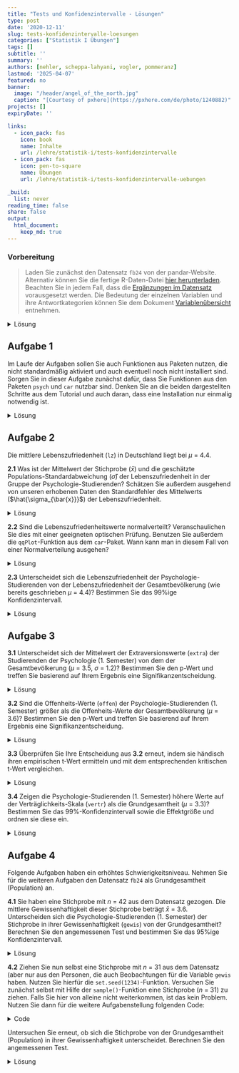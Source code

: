 ```yaml
---
title: "Tests und Konfidenzintervalle - Lösungen" 
type: post
date: '2020-12-11' 
slug: tests-konfidenzintervalle-loesungen
categories: ["Statistik I Übungen"] 
tags: [] 
subtitle: ''
summary: '' 
authors: [nehler, scheppa-lahyani, vogler, pommeranz] 
lastmod: '2025-04-07'
featured: no
banner:
  image: "/header/angel_of_the_north.jpg"
  caption: "[Courtesy of pxhere](https://pxhere.com/de/photo/1240882)"
projects: []
expiryDate: ''

links:
  - icon_pack: fas
    icon: book
    name: Inhalte
    url: /lehre/statistik-i/tests-konfidenzintervalle
  - icon_pack: fas
    icon: pen-to-square
    name: Übungen
    url: /lehre/statistik-i/tests-konfidenzintervalle-uebungen

_build:
  list: never
reading_time: false
share: false
output:
  html_document:
    keep_md: true
---
```




### Vorbereitung

> Laden Sie zunächst den Datensatz `fb24` von der pandar-Website. Alternativ können Sie die fertige R-Daten-Datei [<i class="fas fa-download"></i> hier herunterladen](/daten/fb24.rda). Beachten Sie in jedem Fall, dass die [Ergänzungen im Datensatz](/lehre/statistik-i/tests-konfidenzintervalle/#prep) vorausgesetzt werden. Die Bedeutung der einzelnen Variablen und ihre Antwortkategorien können Sie dem Dokument [Variablenübersicht](/lehre/statistik-i/variablen.pdf) entnehmen.

<details><summary>Lösung</summary>


``` r
#### Was bisher geschah: ----

# Daten laden
load(url('https://pandar.netlify.app/daten/fb24.rda'))

# Nominalskalierte Variablen in Faktoren verwandeln
fb24$hand_factor <- factor(fb24$hand,
                             levels = 1:2,
                             labels = c("links", "rechts"))
fb24$fach <- factor(fb24$fach,
                    levels = 1:5,
                    labels = c('Allgemeine', 'Biologische', 'Entwicklung', 'Klinische', 'Diag./Meth.'))
fb24$ziel <- factor(fb24$ziel,
                        levels = 1:4,
                        labels = c("Wirtschaft", "Therapie", "Forschung", "Andere"))
fb24$wohnen <- factor(fb24$wohnen, 
                      levels = 1:4, 
                      labels = c("WG", "bei Eltern", "alleine", "sonstiges"))

# Rekodierung invertierter Items
fb24$mdbf4_r <- -1 * (fb24$mdbf4 - 5)
fb24$mdbf11_r <- -1 * (fb24$mdbf11 - 5)
fb24$mdbf3_r <-  -1 * (fb24$mdbf3 - 5)
fb24$mdbf9_r <-  -1 * (fb24$mdbf9 - 5)

# Berechnung von Skalenwerten
fb24$gs_pre  <- fb24[, c('mdbf1', 'mdbf4_r', 
                        'mdbf8', 'mdbf11_r')] |> rowMeans()
fb24$ru_pre <-  fb24[, c("mdbf3_r", "mdbf6", 
                         "mdbf9_r", "mdbf12")] |> rowMeans()

# z-Standardisierung
fb24$ru_pre_zstd <- scale(fb24$ru_pre, center = TRUE, scale = TRUE)
```

Prüfen Sie zur Sicherheit, ob alles funktioniert hat:


``` r
dim(fb24)
```

```
## [1] 192  50
```

Der Datensatz besteht aus 192 Zeilen (Beobachtungen) und mindestens (unter Einbeziehung der Ergänzungen) 50 Spalten (Variablen). Falls Sie bereits weitere eigene Variablen erstellt haben, kann die Spaltenzahl natürlich abweichen.

</details>


## Aufgabe 1

Im Laufe der Aufgaben sollen Sie auch Funktionen aus Paketen nutzen, die nicht standardmäßig aktiviert und auch eventuell noch nicht installiert sind. Sorgen Sie in dieser Aufgabe zunächst dafür, dass Sie Funktionen aus den Paketen `psych` und `car` nutzbar sind. Denken Sie an die beiden dargestellten Schritte aus dem Tutorial und auch daran, dass eine Installation nur einmalig notwendig ist. 

<details><summary>Lösung</summary>

Installieren aller wichtigen Packages. Beachten Sie, dass das `psych` Paket eventuell schon im Tutorial installiert wurde, weshalb Sie dies nicht nochmal machen müssen.


``` r
install.packages("psych")
install.packages("car")
```

Damit die Funktionen ansprechbar sind, müssen die Pakete auch noch mittels `library` aktiviert werden.


``` r
library(psych)
library(car)
```

</details>


## Aufgabe 2

Die mittlere Lebenszufriedenheit (`lz`) in Deutschland liegt bei $\mu$ = 4.4.

**2.1** Was ist der Mittelwert der Stichprobe ($\bar{x}$) und die geschätzte Populations-Standardabweichung ($\hat\sigma$) der Lebenszufriedenheit in der Gruppe der Psychologie-Studierenden? Schätzen Sie außerdem ausgehend von unseren erhobenen Daten den Standardfehler des Mittelwerts ($\hat{\sigma_{\bar{x}}}$) der Lebenszufriedenheit.

<details><summary>Lösung</summary>

**Variante 1**:


``` r
mean_lz <- mean(fb24$lz, na.rm = TRUE) #Mittlere Lebenszufriedenheit
mean_lz
```

```
## [1] 4.919895
```

``` r
sd_lz <- sd(fb24$lz, na.rm = TRUE) #Standardabweichung (Populationsschätzer)
sd_lz
```

```
## [1] 1.149701
```

``` r
n_lz <- length(na.omit(fb24$lz)) #Stichprobengröße

se_lz <- sd_lz / sqrt(n_lz) #Standardfehler
se_lz
```

```
## [1] 0.08318945
```

* Der Mittelwert der Lebenszufriedenheit in der Stichprobe liegt bei 4.92.
* Die Standardabweichung der Lebenszufriedenheit beträgt 1.15.
* Der Standardfehler des Mittelwerts der Lebenszufriedenheit wird als 0.083 geschätzt.

**Variante 2**:


``` r
describe(fb24$lz) #Funktion aus Paket "psych"
```

```
##    vars   n mean   sd median trimmed  mad min max range  skew kurtosis   se
## X1    1 191 4.92 1.15      5    4.98 1.19   2   7     5 -0.43    -0.41 0.08
```

</details>



**2.2** Sind die Lebenszufriedenheitswerte normalverteilt? Veranschaulichen Sie dies mit einer geeigneten optischen Prüfung. Benutzen Sie außerdem die `qqPlot`-Funktion aus dem `car`-Paket. Wann kann man in diesem Fall von einer Normalverteilung ausgehen?

<details><summary>Lösung</summary>


``` r
#Histogramm zur Veranschaulichung der Normalverteilung
hist(fb24$lz, xlim = c(1,7), main = "Histogramm", xlab = "Score", ylab = "Dichte", freq = FALSE)
curve(dnorm(x, mean = mean(fb24$lz, na.rm = TRUE), sd = sd(fb24$lz, na.rm = TRUE)), add = TRUE)
```

![](/tests-konfidenzintervalle-loesungen_files/unnamed-chunk-7-1.png)<!-- -->

``` r
#geeigneter Plot: QQ-Plot. Alle Punkte sollten auf einer Linie liegen.
qqnorm(fb24$lz)
qqline(fb24$lz)
```

![](/tests-konfidenzintervalle-loesungen_files/unnamed-chunk-7-2.png)<!-- -->

``` r
#Die qqPlot-Funktion zeichnet ein Konfidenzintervall in den QQ-Plot. Dies macht es für Betrachter:innen einfacher zu entscheiden, ob alle Punkte in etwa auf einer Linie liegen. Die Punkte sollten nicht außerhalb der blauen Linien liegen.
qqPlot(fb24$lz)
```

![](/tests-konfidenzintervalle-loesungen_files/unnamed-chunk-7-3.png)<!-- -->

```
## [1]  18 181
```
Das Histogramm, sowie beide Darstellungsweisen des QQ-Plot weisen darauf hin, dass die Daten **nicht** normalverteilt sind.

</details>



**2.3** Unterscheidet sich die Lebenszufriedenheit der Psychologie-Studierenden von der Lebenszufriedenheit der Gesamtbevölkerung (wie bereits geschrieben $\mu$ = 4.4)? Bestimmen Sie das 99%ige Konfidenzintervall.

<details><summary>Lösung</summary>

Da die Varianz der Grundgesamtheit nicht bekannt ist, wird ein t-Test herangezogen.
Obwohl keine Normalverteilung vorliegt, können wir aufgrund des *zentralen Grenzwertsatzes* trotzdem einen t-Test rechnen.

**Hypothesengenerierung:**

$\alpha$ = .01 

$H_0$: Die durchschnittliche Lebenzufriedenheit der Psychologie-Studierenden $\mu_1$ unterscheidet sich nicht von der Lebenszufriedenheit der Gesamtbevölkerung $\mu_0$.

$H_0$: $\mu_0$ $=$ $\mu_1$

$H_1$: Die durchschnittliche Lebenzufriedenheit der Psychologie-Studierenden $\mu_1$ unterscheidet sich von der Lebenszufriedenheit der Gesamtbevölkerung $\mu_0$.

$H_1$: $\mu_0$ $\neq$ $\mu_1$


``` r
t.test(fb24$lz, mu=4.4)
```

```
## 
## 	One Sample t-test
## 
## data:  fb24$lz
## t = 6.2495, df = 190, p-value = 2.647e-09
## alternative hypothesis: true mean is not equal to 4.4
## 95 percent confidence interval:
##  4.755802 5.083989
## sample estimates:
## mean of x 
##  4.919895
```

``` r
t.test(fb24$lz, mu=4.4, conf.level = 0.99) #Default ist 95%, deshalb erhöhen wir auf 99%
```

```
## 
## 	One Sample t-test
## 
## data:  fb24$lz
## t = 6.2495, df = 190, p-value = 2.647e-09
## alternative hypothesis: true mean is not equal to 4.4
## 99 percent confidence interval:
##  4.70344 5.13635
## sample estimates:
## mean of x 
##  4.919895
```

Zuvor ist uns aufgefallen, dass die Lebenszufriedenheit nicht normalverteilt ist.
Außerdem haben wir gelernt das ab $n$ > 30 der zentrale Grenzwertsatz greift.
Es gibt aber auch noch die Möglichkeit auf einen Test mit weniger strengen Voraussetzungen zurückzugreifen. Dafür büßen wir etwas Power ($1 - \beta$) ein. Das heißt, wenn ein Effekt vorliegt ist es schwerer (unwahrscheinlicher) diesen nachzuweisen.
Der Ein-Stichproben Wilcoxon Tests der folgt wird **nicht** in der Vorlesung behandelt und ist auch **nicht** klausurrelevant.


``` r
wilcox.test(fb24$lz, mu = 4.4, conf.level = 0.99) #gleiche Argumente wie beim t-Test
```

```
## 
## 	Wilcoxon signed rank test with continuity correction
## 
## data:  fb24$lz
## V = 11503, p-value = 1.074e-07
## alternative hypothesis: true location is not equal to 4.4
```

Auch dieser Test fällt signifikant aus. Daraus können wir schließen:

Mit einer Irrtumswahrscheinlichkeit von 1% kann die $H_0$ verworfen werden. Die Psychologie-Studierenden unterscheiden sich in ihrer Lebenszufriedenheit von der Gesamtbevölkerung. 

</details>

## Aufgabe 3

**3.1** Unterscheidet sich der Mittelwert der Extraversionswerte (`extra`) der Studierenden der Psychologie (1. Semester) von dem der Gesamtbevölkerung ($\mu$ = 3.5, $\sigma$ = 1.2)? Bestimmen Sie den p-Wert und treffen Sie basierend auf Ihrem Ergebnis eine Signifikanzentscheidung.

<details><summary>Lösung</summary>

**Hypothesengenerierung:**

$\alpha$ = .05 

$H_0$: Der Mittelwert der Extraversionswerte der Psychologie-Studierenden $\mu_1$ unterscheidet sich nicht von der Gesamtbevölkerung $\mu_0$.

$H_0$: $\mu_0$ $=$ $\mu_1$

$H_1$: Die Mittelwert der Extraversionswerte der Psychologie-Studierenden $\mu_1$ unterscheidet sich von der Gesamtbevölkerung $\mu_0$.

$H_1$: $\mu_0$ $\neq$ $\mu_1$


``` r
## Erste Schritte

anyNA(fb24$extra) #NA's vorhanden

mean_extra_pop <- 3.5 #Mittelwert der Population

sd_extra_pop <- 1.2 #empirische Standardabweichung der Population

se_extra <- sd_extra_pop / sqrt(length(na.omit(fb24$extra))) #Standardfehler

mean_extra_smpl <- mean(fb24$extra, na.rm = TRUE) #Mittelwert der Stichprobe
```
**z-Wert bestimmen**

``` r
z_extra <- (mean_extra_smpl - mean_extra_pop) / se_extra #empirischer z-Wert
```
**p-Wert bestimmen**

``` r
2 * pnorm(z_extra) #p < .05, signifikant
```
**optionale z-Wert-Prüfung**

``` r
z_krit <- qnorm(1 - 0.05/2) #kritischer z-Wert, zweiseitig

abs(z_extra) > z_krit #signifikant, kann als zusätzliche Überprüfung genutzt werden
```

</details>

**3.2** Sind die Offenheits-Werte (`offen`) der Psychologie-Studierenden (1. Semester) größer als die Offenheits-Werte der Gesamtbevölkerung ($\mu$ = 3.6)? Bestimmen Sie den p-Wert und treffen Sie basierend auf Ihrem Ergebnis eine Signifikanzentscheidung.

<details><summary>Lösung</summary>

**Hypothesengenerierung:**

$\alpha$ = .05 

$H_0$: Die durchschnittlichen Offenheits-Werte der Psychologie-Studierenden $\mu_1$ sind geringer oder gleich groß wie die Werte der Gesamtbevölkerung $\mu_0$.

$H_0$: $\mu_0$ $\geq$ $\mu_1$

$H_1$: Die durchschnittlichen Offenheits-Werte der Psychologie-Studierenden $\mu_1$ sind größer als die Werte der Gesamtbevölkerung $\mu_0$.

$H_1$: $\mu_0$ $<$ $\mu_1$


``` r
t.test(fb24$offen, mu = 3.6, alternative = "greater")
```

```
## 
## 	One Sample t-test
## 
## data:  fb24$offen
## t = 2.9557, df = 190, p-value = 0.001757
## alternative hypothesis: true mean is greater than 3.6
## 95 percent confidence interval:
##  3.692078      Inf
## sample estimates:
## mean of x 
##  3.808901
```



Der p-Wert beträgt 0.0018 < .05, somit kann mit einer Irrtumswahrscheinlichkeit von 5% die $H_0$ verworfen werden. Die Psychologie-Studierenden haben höhere Offenheits-Werte im Vergleich zur Gesamtbevölkerung.


</details>

**3.3** Überprüfen Sie Ihre Entscheidung aus **3.2** erneut, indem sie händisch ihren empirischen t-Wert ermitteln und mit dem entsprechenden kritischen t-Wert vergleichen.

<details><summary>Lösung</summary>


``` r
t_emp <- (mean(fb24$offen, na.rm = TRUE)-3.6) / (sd(fb24$offen, na.rm = TRUE)/sqrt(length(na.omit(fb24$offen)))) # (Mittelwert Stichprobe - Mittelwert Population) / Standardfehler des Mittelwerts
t_krit <- qt(0.05, df = (length(na.omit(fb24$offen))-1), lower.tail = FALSE) # Bei "Default" des vorigen Tests gehen wir von 5% beim Alphafehler aus - Alternativhypothese Größer, daher lower.tail = F
t_emp > t_krit #Vergleich
```

```
## [1] TRUE
```

Da der empirische Wert größer als der kritische Wert ist, können wir erneut bestätigen, dass die H0 verworfen und die H1 angenommen werden kann!

</details>

**3.4** Zeigen die Psychologie-Studierenden (1. Semester) höhere Werte auf der Verträglichkeits-Skala (`vertr`) als die Grundgesamtheit ($\mu$ = 3.3)? Bestimmen Sie das 99%-Konfidenzintervall sowie die Effektgröße und ordnen sie diese ein.



<details><summary>Lösung</summary>

**Hypothesengenerierung:**

$\alpha$ = .01 

$H_0$: Die durchschnittlichen Verträglichkeits-Werte der Psychologie-Studierenden $\mu_1$ sind geringer oder gleich groß wie die Werte der Gesamtbevölkerung $\mu_0$.

$H_0$: $\mu_0$ $\geq$ $\mu_1$

$H_1$: Die durchschnittlichen Verträglichkeits-Werte der Psychologie-Studierenden $\mu_1$ sind größer als die Werte der Gesamtbevölkerung $\mu_0$.

$H_1$: $\mu_0$ $<$ $\mu_1$


``` r
anyNA(fb24$vertr) # NAs vorhanden !

mean_vertr <- mean(fb24$vertr, na.rm = TRUE) #Mittlere Verträglichkeit der Stichprobe

sd_vertr <- sd(fb24$vertr, na.rm = TRUE) #Stichproben SD (Populationsschätzer)

mean_pop_vertr <- 3.3 #Mittlere Verträglichkeit der Grundgesamtheit
```
**Konfidenzintervall**

``` r
t_quantil_einseitig_vertr <- qt(0.01, df = length(na.omit(fb24$vertr))-1, lower.tail = FALSE)

t_lower_vertr <- mean_vertr - t_quantil_einseitig_vertr * (sd_vertr / sqrt(length(na.omit(fb24$vertr)))) # Formel für N muss angepasst werden an NAs -> Wir nehmen die Länge des Vektors der Variable ohne NA statt nrow! Siehe Deskriptivstatistik für Intervallskalen
```
**Effektgröße**

``` r
d3 <- abs((mean_vertr - mean_pop_vertr) / sd_vertr) #abs(), da Betrag
d3
```

```
## [1] 0.2245748
```

Da der Mittelwert der Population von 3.3 kleiner ist als das untere Konfidenzintervall mit 3.345 kann die $H_0$ verworfen werden.
Die Effektgröße ist mit 0.22 nach Cohen (1988) als klein einzuordnen.


</details>





## Aufgabe 4

Folgende Aufgaben haben ein erhöhtes Schwierigkeitsniveau.
Nehmen Sie für die weiteren Aufgaben den Datensatz `fb24` als Grundgesamtheit (Population) an.

**4.1** Sie haben eine Stichprobe mit $n$ = 42 aus dem Datensatz gezogen. Die mittlere Gewissenhaftigkeit dieser Stichprobe beträgt $\bar{x}$ = 3.6. Unterscheiden sich die Psychologie-Studierenden (1. Semester) der Stichprobe in ihrer Gewissenhaftigkeit (`gewis`) von der Grundgesamtheit?
Berechnen Sie den angemessenen Test und bestimmen Sie das 95%ige Konfidenzintervall.

<details><summary>Lösung</summary>

**Hypothesengenerierung:**

$\alpha$ = .05 

$H_0$: Die durchschnittliche Gewissenhaftigkeit der Psychologie-Studierenden aus der Stichprobe $\mu_1$ unterscheidet sich nicht von der Gewissenhaftigkeit der Gesamtbevölkerung (Datensatz) $\mu_0$.

$H_0$: $\mu_0$ $=$ $\mu_1$

$H_1$: Die durchschnittliche Gewissenhaftigkeit der Psychologie-Studierenden aus der Stichprobe $\mu_1$ unterscheidet sich von der Gewissenhaftigkeit der Gesamtbevölkerung (Datensatz) $\mu_0$.

$H_1$: $\mu_0$ $\neq$ $\mu_1$

**z-Test:**

Wir arbeiten für diesen Aufgabenblock unter der Annahme, dass uns die Daten der gesamten Population, in unserem Fall aller Psychologie 1. Semester, in Form des Datensatzes `fb24` vorliegen. Daher ist der angemessene Test ist in diesem Fall der z-Test.

Zuvor überprüfen wir noch ob es fehlende Werte auf der Variable `gewis` gibt. Sollte dies nicht der Fall sein können wir uns das Argument `na.rm = TRUE` sowie die Funktion `na.omit()` später an mehreren Stellen in der Rechnung sparen.


``` r
anyNA(fb24$gewis) #NA's vorhanden
```

```
## [1] TRUE
```

Nun zur eigentlichen Rechnung:


``` r
mean_gewis_pop <- mean(fb24$gewis, na.rm = TRUE) #Mittelwert der Population

mean_gewis_smpl1 <- 3.6 #Mittelwert der Stichprobe
```

Weiterhin brauchen wir den Standardfehler. Dieser erechnet sich bei einem z-Test über die Standardabweichung der Population.

Da unser Datensatz nun die Population ist, können wir einfach die Standardabweichung der Werte im Datensatz bestimmen. Wir müssen hier aber nicht schätzen, da wir davon ausgehen, dass die ganze Population im Datensatz vorliegt. Deshalb muss die `sd()`-Funktion, die von Natur aus die geschätzte Standardabweichung berechnet, noch korrigiert werden mit dem Faktor $\sqrt\frac{n-1}{n}$. Anschließend kann der Standardfehler des Mittelwerts berechnet werden.


``` r
sd_gewis_pop <- sd(fb24$gewis, na.rm = TRUE) * sqrt((length(na.omit(fb24$gewis)) - 1) / length(na.omit(fb24$gewis))) #empirische Standardabweichung der Population

se_gewis <- sd_gewis_pop / sqrt(42) #Standardfehler des Mittelwerts 
```


Die Teststatistik bestimmt sich mit:


``` r
z_gewis1 <- (mean_gewis_smpl1 - mean_gewis_pop) / se_gewis #empirischer z-Wert

z_krit <- qnorm(1 - 0.05/2) #kritischer z-Wert, zweiseitig
```

Der Abgleich des empirischen z-Werts mit dem kritischen Wert ergibt:


``` r
abs(z_gewis1) > z_krit #nicht signifikant
```

```
## [1] FALSE
```

Alternativ lässt sich auch noch der p-Wert über folgende Formel berechnen:


``` r
2 * pnorm(z_gewis1, lower.tail = FALSE) #p Wert
```

```
## [1] 0.4214418
```

Da dieser größer ist als unser $alpha = 0.05$ können wir die Nullhypothese nicht verwerfen.

**Konfidenzintervall:**


``` r
upper_conf_gewis <- mean_gewis_smpl1 + z_krit * se_gewis
lower_conf_gewis <- mean_gewis_smpl1 - z_krit * se_gewis

conf_int <- c(lower_conf_gewis, upper_conf_gewis)
conf_int
```

```
## [1] 3.330671 3.869329
```

Mit einer Irrtumswahrscheinlichkeit von 5% kann die $H_0$ nicht verworfen werden. Die Psychologie-Studierenden der Stichprobe unterscheiden sich nicht in ihrer Gewissenhaftigkeit von der Grundgesamtheit (Datensatz). 
Das 95%-ige Konfidenzintervall liegt zwischen 3.33 und 3.87.


</details>


**4.2** Ziehen Sie nun selbst eine Stichprobe mit $n$ = 31 aus dem Datensatz (aber nur aus den Personen, die auch Beobachtungen für die Variable `gewis` haben. Nutzen Sie hierfür die `set.seed(1234)`-Funktion. Versuchen Sie zunächst selbst mit Hilfe der `sample()`-Funktion eine Stichprobe ($n$ = 31) zu ziehen. Falls Sie hier von alleine nicht weiterkommen, ist das kein Problem. Nutzen Sie dann für die weitere Aufgabenstellung folgenden Code:

<details><summary>Code</summary>


``` r
fb24_red <- fb24[!is.na(fb24$gewis),] #NA's entfernen
set.seed(1234) #erlaubt Reproduzierbarkeit
fb24_sample <- fb24_red[sample(nrow(fb24_red), size = 31), ] #zieht eine Stichprobe mit n = 31
```

</details>

Untersuchen Sie erneut, ob sich die Stichprobe von der Grundgesamtheit (Population) in ihrer Gewissenhaftigkeit unterscheidet. Berechnen Sie den angemessenen Test.

<details><summary>Lösung</summary>

**Hypothesengenerierung:**

$\alpha$ = .05 

$H_0$: Die durchschnittliche Gewissenhaftigkeit der Psychologie-Studierenden aus der Stichprobe $\mu_1$ unterscheidet sich nicht von der Gewissenhaftigkeit der Gesamtbevölkerung (Datensatz) $\mu_0$.

$H_0$: $\mu_0$ $=$ $\mu_1$

$H_1$: Die durchschnittliche Gewissenhaftigkeit der Psychologie-Studierenden aus der Stichprobe $\mu_1$ unterscheidet sich von der Gewissenhaftigkeit der Gesamtbevölkerung (Datensatz) $\mu_0$.

$H_1$: $\mu_0$ $\neq$ $\mu_1$

**Stichprobenziehung:**


``` r
fb24_red <- fb24[!is.na(fb24$gewis),] #NA's entfernen

set.seed(1234) #erlaubt Reproduzierbarkeit
fb24_sample <- fb24_red[sample(nrow(fb24_red), size = 31), ] #zieht eine Stichprobe mit n = 31
```

Mit der `set.seed()`-Funktion haben wir uns bereits im vorherigen Kapitel zu [Verteilungen](/lehre/statistik-i/verteilungen/) beschäftigt. Sie erlaubt uns die Ergebnisse eines Zufallsvorgangs konstant zu halten.
Die `sample()`-Funktion nimmt als erstes Argument **keinen** Datensatz entgegen sondern ausschließlich einen Vektor. Daher nutzen wir die Funktion um uns wahllos 31 Zahlen zwischen 1 und `nrow(fb24_red)` auszugeben. Der äußere Teil gibt uns dann die Zeilen (Personen) die mit den besagten 31 Zahlen übereinstimmen wieder. 

**z-Test:**

Nachdem wir unsere Stichprobe gezogen haben ist die Berechnung analog zu Aufgabe 4.1. Für eine detailierte Beschreibung der Rechenschritte verweisen wir Sie auf die Lösung der vorherigen Aufgabe. Es ist allerdings wichtig zu erwähnen, das wir hier nicht mit fehlenden Werten arbeiten müssen, weshalb wir die Anzahl der genutzten Funktionen und Argumente reduzieren können, indem wir die Behandlung fehlender Werte weglassen.


``` r
anyNA(fb24$gewis) # NA's vorhanden
```

```
## [1] TRUE
```

``` r
anyNA(fb24_red$gewis) # keine NA's vorhanden durch Reduzierung
```

```
## [1] FALSE
```

``` r
anyNA(fb24_sample$gewis) # keine NA's vorhanden da Stichprobe aus fb24_red
```

```
## [1] FALSE
```

``` r
mean_gewis_pop <- mean(fb24_red$gewis) # Mittelwert der Population

sd_gewis_pop <- sd(fb24_red$gewis) * sqrt((length(fb24_red$gewis) - 1) / length(fb24_red$gewis)) # empirische Standardabweichung der Population - ist also die Populationsvarianz

se_gewis <- sd_gewis_pop / sqrt(length(fb24_sample$gewis)) # Standardfehler des Mittelwerts

mean_gewis_smpl2 <- mean(fb24_sample$gewis) # Mittelwert der Stichprobe

z_gewis2 <- (mean_gewis_smpl2 - mean_gewis_pop) / se_gewis #empirischer z-Wert

z_krit <- qnorm(1 - 0.05/2) # kritischer z-Wert, zweiseitig

abs(z_gewis2) > z_krit # nicht signifikant
```

```
## [1] FALSE
```

``` r
2 * pnorm(z_gewis2, lower.tail = FALSE) #p > .05, nicht signifikant
```

```
## [1] 0.2021192
```

Mit einer Irrtumswahrscheinlichkeit von 5% kann die $H_0$ **nicht** verworfen werden. Die Psychologie-Studierenden der Stichprobe unterscheiden sich in ihrer Gewissenhaftigkeit nicht von der Grundgesamtheit (Datensatz). 

</details>
